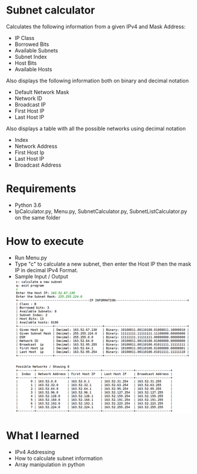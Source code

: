# Subnet calculator
Calculates the following information from a given IPv4 and Mask Address:
* IP Class
* Borrowed Bits
* Available Subnets
* Subnet Index
* Host Bits
* Available Hosts

Also displays the following information both on binary and decimal notation
* Default Network Mask
* Network ID
* Broadcast IP
* First Host IP
* Last Host IP

Also displays a table with all the possible networks using decimal notation
* Index
* Network Address
* First Host Ip
* Last Host IP
* Broadcast Address

# Requirements
* Python 3.6
* IpCalculator.py, Menu.py, SubnetCalculator.py, SubnetListCalculator.py on the same folder

# How to execute
* Run Menu.py
* Type "c" to calculate a new subnet, then enter the Host IP then the mask IP in decimal IPv4 Format.
* Sample Input / Output
![](sample.png)

# What I learned
* IPv4 Addressing
* How to calculate subnet information
* Array manipulation in python
